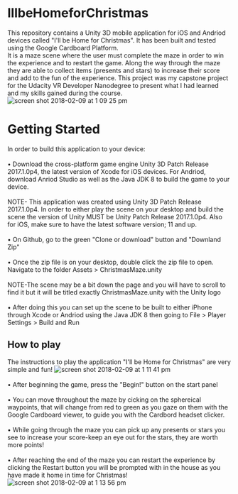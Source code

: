 # IllbeHomeforChristmas
This repository contains a Unity 3D mobile application for iOS and Andriod devices called "I'll be Home for Christmas". It has been built and tested using the Google Cardboard Platform.
<br />
It is a maze scene where the user must complete the maze in order to win the experience and to restart the game. Along the way through the maze they are able to collect items (presents and stars) to increase their score and add to the fun of the experience. This project was my capstone project for the Udacity VR Developer Nanodegree to present what I had learned and my skills gained during the course.
![screen shot 2018-02-09 at 1 09 25 pm](https://user-images.githubusercontent.com/35173600/36042633-8a9ecb74-0d9a-11e8-8d69-0a211ec999e3.png)
# Getting Started
In order to build this application to your device:
<br />
<br /> • Download the cross-platform game engine Unity 3D Patch Release 2017.1.0p4, the latest version of Xcode for iOS devices. For Andriod, download Anriod Studio as well as the Java JDK 8 to build the game to your device.
<br />
<br /> NOTE- This application was created using Unity 3D Patch Release 2017.1.0p4. In order to either play the scene on your desktop and build the scene the version of Unity MUST be Unity Patch Release 2017.1.0p4. Also for iOS, make sure to have the latest software version; 11 and up.
<br />
<br /> • On Github, go to the green "Clone or download" button and "Downland Zip"
<br />
<br /> • Once the zip file is on your desktop, double click the zip file to open. Navigate to the folder Assets > ChristmasMaze.unity 
<br />
<br /> NOTE-The scene may be a bit down the page and you will have to scroll to find it but it will be titled exactly ChristmasMaze.unity with the Unity logo
<br />
<br /> • After doing this you can set up the scene to be built to either iPhone through Xcode or Andriod using the Java JDK 8 then going to File > Player Settings > Build and Run

## How to play
The instructions to play the application "I'll be Home for Christmas" are very simple and fun!
![screen shot 2018-02-09 at 1 11 41 pm](https://user-images.githubusercontent.com/35173600/36042722-d2b82748-0d9a-11e8-9879-879e8527206b.png)
<br />
<br /> • After beginning the game, press the "Begin!" button on the start panel
<br />
<br /> • You can move throughout the maze by cicking on the sphereical waypoints, that will change from red to green as you gaze on them with  the Google Cardboard viewer, to guide you with the Cardbord headset clicker.
<br />
<br /> • While going through the maze you can pick up any presents or stars you see to increase your score-keep an eye out for the stars, they are worth more points!
<br />
<br /> • After reaching the end of the maze you can restart the experience by clicking the Restart button you will be prompted with in the house as you have made it home in time for Christmas!
![screen shot 2018-02-09 at 1 13 56 pm](https://user-images.githubusercontent.com/35173600/36042827-288861f6-0d9b-11e8-8c95-74611514adb0.png)
